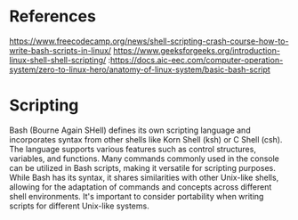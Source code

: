 # References
https://www.freecodecamp.org/news/shell-scripting-crash-course-how-to-write-bash-scripts-in-linux/
https://www.geeksforgeeks.org/introduction-linux-shell-shell-scripting/
:https://docs.aic-eec.com/computer-operation-system/zero-to-linux-hero/anatomy-of-linux-system/basic-bash-script

<h1>Scripting</h1>
<p>Bash (Bourne Again SHell) defines its own scripting language and incorporates syntax from other shells like Korn Shell (ksh) or C Shell (csh). The language supports various features such as control structures, variables, and functions. Many commands commonly used in the console can be utilized in Bash scripts, making it versatile for scripting purposes. While Bash has its syntax, it shares similarities with other Unix-like shells, allowing for the adaptation of commands and concepts across different shell environments. It's important to consider portability when writing scripts for different Unix-like systems.</p>
